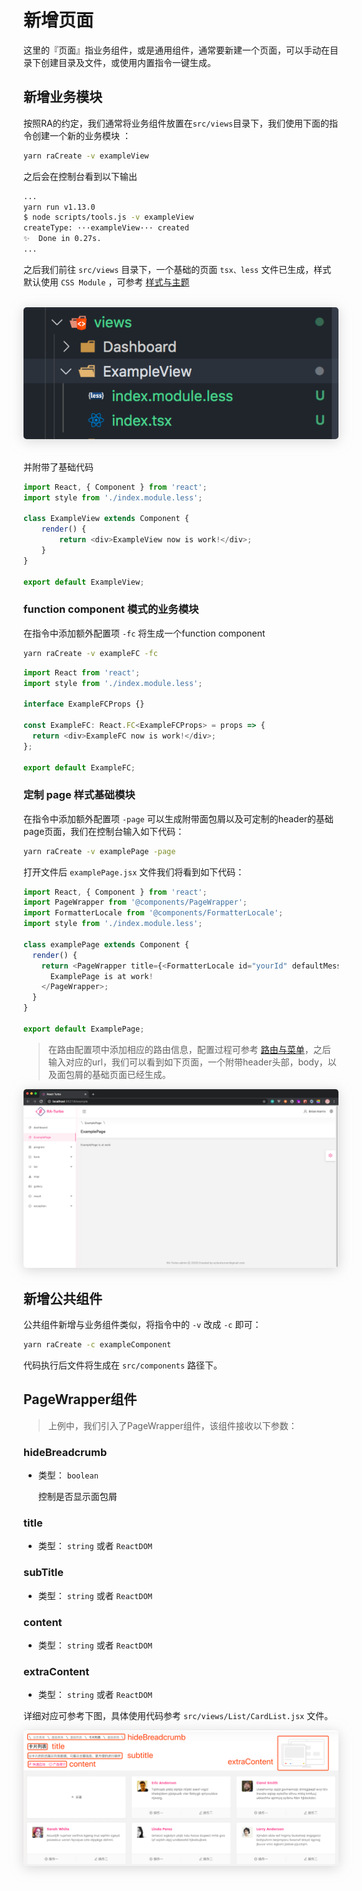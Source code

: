 # 新增页面

这里的『页面』指业务组件，或是通用组件，通常要新建一个页面，可以手动在目录下创建目录及文件，或使用内置指令一键生成。

## 新增业务模块 

按照RA的约定，我们通常将业务组件放置在`src/views`目录下，我们使用下面的指令创建一个新的业务模块 ：

```bash
yarn raCreate -v exampleView
```

之后会在控制台看到以下输出

```bash
...
yarn run v1.13.0
$ node scripts/tools.js -v exampleView
createType: ···exampleView··· created
✨  Done in 0.27s.
...
```

之后我们前往 `src/views` 目录下，一个基础的页面 `tsx、less` 文件已生成，样式默认使用 `CSS Module` ，可参考 [样式与主题](/cssStyle)

</br>

<img alt="addview" style="box-shadow: 0 3px 20px 0 rgba(189, 189, 189, 0.6);border-radius: 5px;" src="./media/addview.png">

</br>
</br>

并附带了基础代码
```javascript
import React, { Component } from 'react'; 
import style from './index.module.less'; 

class ExampleView extends Component {
	render() {
		return <div>ExampleView now is work!</div>;
	}
}

export default ExampleView;
```


### function component 模式的业务模块

在指令中添加额外配置项 `-fc`  将生成一个function component

```bash
yarn raCreate -v exampleFC -fc
```

```javascript
import React from 'react';
import style from './index.module.less';

interface ExampleFCProps {}

const ExampleFC: React.FC<ExampleFCProps> = props => {
  return <div>ExampleFC now is work!</div>;
};

export default ExampleFC;
```


### 定制 page 样式基础模块

在指令中添加额外配置项 `-page` 可以生成附带面包屑以及可定制的header的基础page页面，我们在控制台输入如下代码：

```bash
yarn raCreate -v examplePage -page
```

打开文件后 `examplePage.jsx` 文件我们将看到如下代码：

```javascript
import React, { Component } from 'react'; 
import PageWrapper from '@components/PageWrapper'; 
import FormatterLocale from '@components/FormatterLocale'; 
import style from './index.module.less'; 

class examplePage extends Component { 
  render() {
    return <PageWrapper title={<FormatterLocale id="yourId" defaultMessage="examplePage" />}> 
      ExamplePage is at work!
    </PageWrapper>; 
  } 
} 

export default ExamplePage;
```

>在路由配置项中添加相应的路由信息，配置过程可参考 [路由与菜单](/router)，之后输入对应的url，我们可以看到如下页面，一个附带header头部，body，以及面包屑的基础页面已经生成。

 <img alt="examplePage" style="box-shadow: 0 3px 20px 0 rgba(189, 189, 189, 0.6);border-radius: 5px;" src="./media/examplePage.png">


## 新增公共组件

公共组件新增与业务组件类似，将指令中的 `-v` 改成 `-c` 即可：

```bash
yarn raCreate -c exampleComponent
```

代码执行后文件将生成在 `src/components` 路径下。


## PageWrapper组件

>上例中，我们引入了PageWrapper组件，该组件接收以下参数：

### hideBreadcrumb

- 类型： `boolean`

  控制是否显示面包屑

### title

- 类型： `string` 或者 `ReactDOM`

### subTitle

- 类型： `string` 或者 `ReactDOM`

### content

- 类型： `string` 或者 `ReactDOM`

### extraContent

- 类型： `string` 或者 `ReactDOM`

详细对应可参考下图，具体使用代码参考 `src/views/List/CardList.jsx` 文件。

<img alt="pageHeader" style="box-shadow: 0 3px 20px 0 rgba(189, 189, 189, 0.6);border-radius: 5px;" src="./media/pageHeader.png">